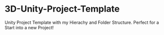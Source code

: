 # 3D-Unity-Project-Template
Unity Project Template with my Hierachy and Folder Structure. Perfect for a Start into a new Project!
